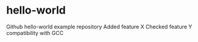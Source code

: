 # hello-world
Github hello-world example repository
Added feature X
Checked feature Y compatibility with GCC
